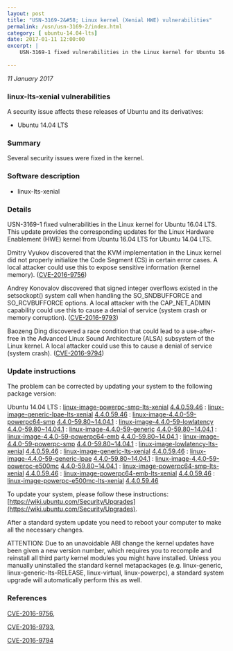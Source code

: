 ```yaml
---
layout: post
title: "USN-3169-2&#58; Linux kernel (Xenial HWE) vulnerabilities"
permalink: /usn/usn-3169-2/index.html
category: [ ubuntu-14.04-lts]
date: 2017-01-11 12:00:00
excerpt: |
    USN-3169-1 fixed vulnerabilities in the Linux kernel for Ubuntu 16.04 LTS. This update provides the corresponding updates for the Linux Hardware Enablement (HWE) kernel from Ubuntu 16.04 LTS for Ubuntu 14.04 LTS.
    
--- 
```

 
 

*11 January 2017*

### linux-lts-xenial vulnerabilities

A security issue affects these releases of Ubuntu and its derivatives:

* Ubuntu 14.04 LTS

### Summary

Several security issues were fixed in the kernel. 

### Software description

* linux-lts-xenial 

### Details

USN-3169-1 fixed vulnerabilities in the Linux kernel for Ubuntu 16.04 LTS. This update provides the corresponding updates for the Linux Hardware Enablement (HWE) kernel from Ubuntu 16.04 LTS for Ubuntu 14.04 LTS.

Dmitry Vyukov discovered that the KVM implementation in the Linux kernel did not properly initialize the Code Segment (CS) in certain error cases. A local attacker could use this to expose sensitive information (kernel memory). ([CVE-2016-9756](http://people.ubuntu.com/~ubuntu-security/cve/CVE-2016-9756))

Andrey Konovalov discovered that signed integer overflows existed in the setsockopt() system call when handling the SO_SNDBUFFORCE and SO_RCVBUFFORCE options. A local attacker with the CAP_NET_ADMIN capability could use this to cause a denial of service (system crash or memory corruption). ([CVE-2016-9793](http://people.ubuntu.com/~ubuntu-security/cve/CVE-2016-9793))

Baozeng Ding discovered a race condition that could lead to a use-after- free in the Advanced Linux Sound Architecture (ALSA) subsystem of the Linux kernel. A local attacker could use this to cause a denial of service (system crash). ([CVE-2016-9794](http://people.ubuntu.com/~ubuntu-security/cve/CVE-2016-9794)) 

### Update instructions

The problem can be corrected by updating your system to the following package version:

Ubuntu 14.04 LTS
 : [linux-image-powerpc-smp-lts-xenial](https://launchpad.net/ubuntu/+source/linux-lts-xenial) <span> [4.4.0.59.46](https://launchpad.net/ubuntu/+source/linux-lts-xenial/4.4.0-59.80~14.04.1) </span> 
 : [linux-image-generic-lpae-lts-xenial](https://launchpad.net/ubuntu/+source/linux-lts-xenial) <span> [4.4.0.59.46](https://launchpad.net/ubuntu/+source/linux-lts-xenial/4.4.0-59.80~14.04.1) </span> 
 : [linux-image-4.4.0-59-powerpc64-smp](https://launchpad.net/ubuntu/+source/linux-lts-xenial) <span> [4.4.0-59.80~14.04.1](https://launchpad.net/ubuntu/+source/linux-lts-xenial/4.4.0-59.80~14.04.1) </span> 
 : [linux-image-4.4.0-59-lowlatency](https://launchpad.net/ubuntu/+source/linux-lts-xenial) <span> [4.4.0-59.80~14.04.1](https://launchpad.net/ubuntu/+source/linux-lts-xenial/4.4.0-59.80~14.04.1) </span> 
 : [linux-image-4.4.0-59-generic](https://launchpad.net/ubuntu/+source/linux-lts-xenial) <span> [4.4.0-59.80~14.04.1](https://launchpad.net/ubuntu/+source/linux-lts-xenial/4.4.0-59.80~14.04.1) </span> 
 : [linux-image-4.4.0-59-powerpc64-emb](https://launchpad.net/ubuntu/+source/linux-lts-xenial) <span> [4.4.0-59.80~14.04.1](https://launchpad.net/ubuntu/+source/linux-lts-xenial/4.4.0-59.80~14.04.1) </span> 
 : [linux-image-4.4.0-59-powerpc-smp](https://launchpad.net/ubuntu/+source/linux-lts-xenial) <span> [4.4.0-59.80~14.04.1](https://launchpad.net/ubuntu/+source/linux-lts-xenial/4.4.0-59.80~14.04.1) </span> 
 : [linux-image-lowlatency-lts-xenial](https://launchpad.net/ubuntu/+source/linux-lts-xenial) <span> [4.4.0.59.46](https://launchpad.net/ubuntu/+source/linux-lts-xenial/4.4.0-59.80~14.04.1) </span> 
 : [linux-image-generic-lts-xenial](https://launchpad.net/ubuntu/+source/linux-lts-xenial) <span> [4.4.0.59.46](https://launchpad.net/ubuntu/+source/linux-lts-xenial/4.4.0-59.80~14.04.1) </span> 
 : [linux-image-4.4.0-59-generic-lpae](https://launchpad.net/ubuntu/+source/linux-lts-xenial) <span> [4.4.0-59.80~14.04.1](https://launchpad.net/ubuntu/+source/linux-lts-xenial/4.4.0-59.80~14.04.1) </span> 
 : [linux-image-4.4.0-59-powerpc-e500mc](https://launchpad.net/ubuntu/+source/linux-lts-xenial) <span> [4.4.0-59.80~14.04.1](https://launchpad.net/ubuntu/+source/linux-lts-xenial/4.4.0-59.80~14.04.1) </span> 
 : [linux-image-powerpc64-smp-lts-xenial](https://launchpad.net/ubuntu/+source/linux-lts-xenial) <span> [4.4.0.59.46](https://launchpad.net/ubuntu/+source/linux-lts-xenial/4.4.0-59.80~14.04.1) </span> 
 : [linux-image-powerpc64-emb-lts-xenial](https://launchpad.net/ubuntu/+source/linux-lts-xenial) <span> [4.4.0.59.46](https://launchpad.net/ubuntu/+source/linux-lts-xenial/4.4.0-59.80~14.04.1) </span> 
 : [linux-image-powerpc-e500mc-lts-xenial](https://launchpad.net/ubuntu/+source/linux-lts-xenial) <span> [4.4.0.59.46](https://launchpad.net/ubuntu/+source/linux-lts-xenial/4.4.0-59.80~14.04.1) </span> 

To update your system, please follow these instructions: [https://wiki.ubuntu.com/Security/Upgrades](https://wiki.ubuntu.com/Security/Upgrades).

After a standard system update you need to reboot your computer to make all the necessary changes.

ATTENTION: Due to an unavoidable ABI change the kernel updates have been given a new version number, which requires you to recompile and reinstall all third party kernel modules you might have installed. Unless you manually uninstalled the standard kernel metapackages (e.g. linux-generic, linux-generic-lts-RELEASE, linux-virtual, linux-powerpc), a standard system upgrade will automatically perform this as well. 

### References

 
 [CVE-2016-9756](http://people.ubuntu.com/~ubuntu-security/cve/CVE-2016-9756), 

 [CVE-2016-9793](http://people.ubuntu.com/~ubuntu-security/cve/CVE-2016-9793), 

 [CVE-2016-9794](http://people.ubuntu.com/~ubuntu-security/cve/CVE-2016-9794)
 

